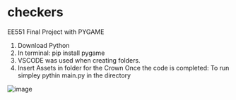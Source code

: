 # checkers
EE551 Final Project with PYGAME
1. Download Python
2. In terminal: pip install pygame
3. VSCODE was used when creating folders. 
4. Insert Assets in folder for the Crown
Once the code is completed: To run simpley pythin main.py in the directory









![image](https://user-images.githubusercontent.com/60232799/146590710-4f11c040-d05a-4fca-ad7b-a045e8a16b25.png)
